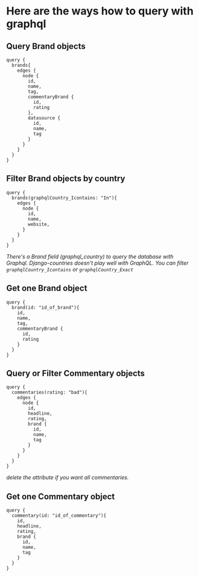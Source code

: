 # Here are the ways how to query with graphql


## Query Brand objects

```
query {
  brands{
    edges {
      node {
        id,
        name,
        tag,
        commentaryBrand {
          id,
          rating
        },
        datasource {
          id,
          name,
          tag
        }
      }
    }
  }
}
```

## Filter Brand objects by country
```
query {
  brands(graphqlCountry_Icontains: "In"){
    edges {
      node {
        id,
        name,
        website,
      }
    }
  }
}
```
*There's a Brand field (graphql_country) to query the database with Graphql. Django-countries doesn't play well with GraphQL.
You can filter ```graphqlCountry_Icontains``` or ```graphqlCountry_Exact```*

## Get one Brand object

```
query {
  brand(id: "id_of_brand"){
    id,
    name,
    tag,
    commentaryBrand {
      id,
      rating
    }
  }
}
```


## Query or Filter Commentary objects

```
query {
  commentaries(rating: "bad"){
    edges {
      node {
        id,
        headline,
        rating,
        brand {
          id,
          name,
          tag
        }
      }
    }
  }
}
```
*delete the attribute if you want all commentaries.*


## Get one Commentary object

```
query {
  commentary(id: "id_of_commentary"){
    id,
    headline,
    rating,
    brand {
      id,
      name,
      tag
    }
  }
}
```
